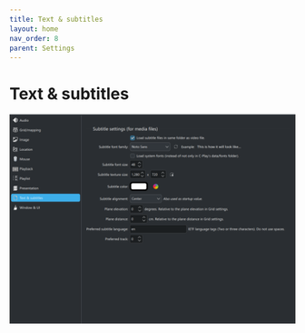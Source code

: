 ```yaml
---
title: Text & subtitles
layout: home
nav_order: 8
parent: Settings
---
```


# Text & subtitles

![User Interface](../../assets/ui/settings/subtitles.png)